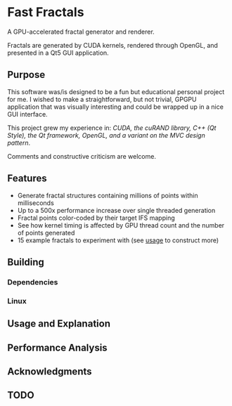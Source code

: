 # Fast Fractals
A GPU-accelerated fractal generator and renderer.

Fractals are generated by CUDA kernels, rendered through OpenGL, and presented in a Qt5 GUI application.

## Purpose

This software was/is designed to be a fun but educational personal project for me.
I wished to make a straightforward, but not trivial, GPGPU application that was visually interesting and could be wrapped up in a nice GUI interface.

This project grew my experience in: *CUDA, the cuRAND library, C++ (Qt Style), the Qt framework, OpenGL, and a variant on the MVC design pattern*.

Comments and constructive criticism are welcome.

## Features

- Generate fractal structures containing millions of points within milliseconds
- Up to a 500x performance increase over single threaded generation
- Fractal points color-coded by their target IFS mapping
- See how kernel timing is affected by GPU thread count and the number of points generated
- 15 example fractals to experiment with (see [usage](#usage-and-explanation) to construct more)

## Building
### Dependencies
### Linux

## Usage and Explanation

## Performance Analysis

## Acknowledgments

## TODO
